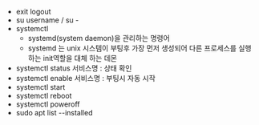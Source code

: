 - exit logout
- su username / su -
- systemctl 
	- systemd(system daemon)을 관리하는 명령어
	- systemd 는 unix 시스템이 부팅후 가장 먼저 생성되어 다른 프로세스를 실행하는 init역할을 대체 하는 데몬
- systemctl status 서비스명 : 상태 확인
- systemctl enable 서비스명 : 부팅시 자동 시작
- systemctl start
- systemctl reboot
- systemctl poweroff
- sudo apt list --installed

